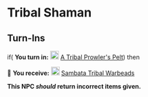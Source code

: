 # Tribal Shaman


## Turn-Ins





if( **You turn in:** <img style="background:url(/static/icons/blank_slot.gif);width:20px;height:20px;" src="/static/icons/item_552.png" alt="" /> <a
                                href="/item/31475" data-url="31475" class="tooltip-link link">A Tribal Prowler's Pelt</a>) then


 &#127873; **You receive:**  <img style="background:url(/static/icons/blank_slot.gif);width:20px;height:20px;" src="/static/icons/item_848.png" alt="" /> <a
                                href="/item/29900" data-url="29900" class="tooltip-link link">Sambata Tribal Warbeads</a> 

 

**This NPC *should* return incorrect items given.**
